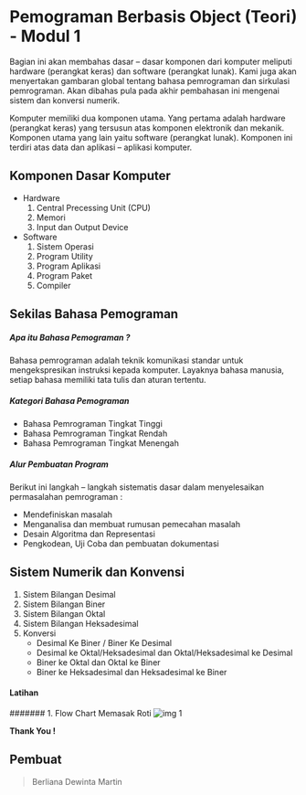 # Pemograman Berbasis Object (Teori) - Modul 1
Bagian ini akan membahas dasar – dasar komponen dari komputer meliputi hardware (perangkat keras) dan software (perangkat lunak). Kami juga akan menyertakan gambaran global tentang bahasa pemrograman dan sirkulasi pemrograman. Akan dibahas pula pada akhir pembahasan ini mengenai sistem dan konversi numerik.

Komputer memiliki dua komponen utama. Yang pertama adalah hardware (perangkat keras) yang tersusun atas komponen elektronik dan mekanik.
Komponen utama yang lain yaitu software (perangkat lunak). Komponen ini terdiri atas data dan aplikasi – aplikasi komputer.

## Komponen Dasar Komputer
- Hardware
    1. Central Precessing Unit (CPU)
    2. Memori
    3. Input dan Output Device
- Software
    1. Sistem Operasi
    2. Program Utility
    3. Program Aplikasi
    4. Program Paket
    5. Compiler


## Sekilas Bahasa Pemograman
##### Apa itu Bahasa Pemograman ?
Bahasa pemrograman adalah teknik komunikasi standar untuk mengekspresikan instruksi kepada komputer. Layaknya bahasa manusia, setiap bahasa memiliki tata tulis dan aturan tertentu.

##### Kategori Bahasa Pemograman
- Bahasa Pemrograman Tingkat Tinggi
- Bahasa Pemrograman Tingkat Rendah
- Bahasa Pemrograman Tingkat Menengah

##### Alur Pembuatan Program
Berikut ini langkah – langkah sistematis dasar dalam menyelesaikan permasalahan pemrograman :
- Mendefiniskan masalah
- Menganalisa dan membuat rumusan pemecahan masalah
- Desain Algoritma dan Representasi
- Pengkodean, Uji Coba dan pembuatan dokumentasi

## Sistem Numerik dan Konvensi
1. Sistem Bilangan Desimal
2. Sistem Bilangan Biner
3. Sistem Bilangan Oktal
4. Sistem Bilangan Heksadesimal
5. Konversi
    - Desimal Ke Biner / Biner Ke Desimal
    - Desimal ke Oktal/Heksadesimal dan Oktal/Heksadesimal ke Desimal
    - Biner ke Oktal dan Oktal ke Biner
    - Biner ke Heksadesimal dan Heksadesimal ke Biner
    
#### Latihan

####### 1. Flow Chart Memasak Roti
![img 1](images/img_1)


**Thank You !**
 
   ## Pembuat
   > Berliana Dewinta Martin
